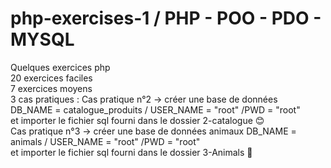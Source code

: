 # php-exercises-1 / PHP - POO - PDO - MYSQL
Quelques exercices php  
20 exercices faciles  
7 exercices moyens  
3 cas pratiques  : 
Cas pratique n°2 -> créer une base de données  
DB_NAME = catalogue_produits / USER_NAME = "root" /PWD = "root"  
et importer le fichier sql fourni dans le dossier 2-catalogue 😊  
Cas pratique n°3 -> créer une base de données  animaux
DB_NAME = animals / USER_NAME = "root" /PWD = "root"  
et importer le fichier sql fourni dans le dossier 3-Animals 🦝

